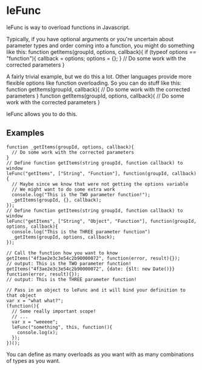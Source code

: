 # leFunc

leFunc is way to overload functions in Javascript.

Typically, if you have optional arguments or you're uncertain about parameter types and order coming into a function, you might do something like this:
    function getItems(groupId, options, callback){
      if (typeof options == "function"){
        callback = options;
        options = {};
      }
      // Do some work with the corrected parameters
    }

A fairly trivial example, but we do this a lot. Other languages provide more flexible options like function overloading. So you can do stuff like this:
    function getItems(groupId, callback){
      // Do some work with the corrected parameters
    }
    function getItems(groupId, options, callback){
      // Do some work with the corrected parameters
    }

leFunc allows you to do this.

## Examples
    function _getItems(groupId, options, callback){
      // Do some work with the corrected parameters
    }
    // Define function getItems(string groupId, function callback) to window
    leFunc("getItems", ["String", "Function"], function(groupId, callback){
      // Maybe since we know that were not getting the options variable
      // We might want to do some extra work
      console.log("This is the TWO parameter function!");
      _getItems(groupId, {}, callback);
    });
    // Define function getItems(string groupId, function callback) to window
    leFunc("getItems", ["String", "Object", "Function"], function(groupId, options, callback){
      console.log("This is the THREE parameter function")
      _getItems(groupId, options, callback);
    });

    // Call the function how you want to know
    getItems("4f3ae2e3c3e54c2b90000072", function(error, result){});
    // output: This is the TWO parameter function!
    getItems("4f3ae2e3c3e54c2b90000072", {date: {$lt: new Date()}} function(error, result){});
    // output: This is the THREE parameter function!

    // Pass in an object to leFunc and it will bind your definition to that object
    var x = "what what?";
    (function(){
      // Some really important scope!
      // ...
      var x = "weeeee";
      leFunc("something", this, function(){
        console.log(x);
      });
    })();

You can define as many overloads as you want with as many combinations of types as you want.